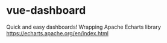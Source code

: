 # vue-dashboard

Quick and easy dashboards! Wrapping Apache Echarts library
https://echarts.apache.org/en/index.html
